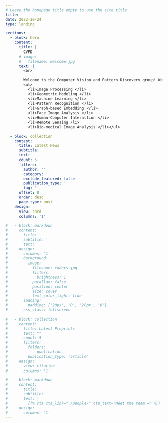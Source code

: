 ```yaml
---
# Leave the homepage title empty to use the site title
title:
date: 2022-10-24
type: landing

sections:
  - block: hero
    content:
      title: |
        CVPD
      # image:
      #   filename: welcome.jpg
      text: |
        <br>
        
        Welcome to the Computer Vision and Pattern Discovery group! We are a group of researchers interested in:
        <ul>
          <li>Image Processing </li>
          <li>Geometric Modeling </li>
          <li>Machine Learning </li>
          <li>Pattern Recognition </li>
          <li>Graph-based Embedding </li>
          <li>Face Image Analysis </li>
          <li>Human-Computer Interaction </li>
          <li>Remote Sensing /li>
          <li>Bio-medical Image Analysis </li></ul>
  
  - block: collection
    content:
      title: Latest News
      subtitle:
      text:
      count: 5
      filters:
        author: ''
        category: ''
        exclude_featured: false
        publication_type: ''
        tag: ''
      offset: 0
      order: desc
      page_type: post
    design:
      view: card
      columns: '1'
  
#   - block: markdown
#     content:
#       title:
#       subtitle: ''
#       text:
#     design:
#       columns: '1'
#       background:
#         image: 
#           filename: coders.jpg
#           filters:
#             brightness: 1
#           parallax: false
#           position: center
#           size: cover
#           text_color_light: true
#       spacing:
#         padding: ['20px', '0', '20px', '0']
#       css_class: fullscreen

#   - block: collection
#     content:
#       title: Latest Preprints
#       text: ""
#       count: 5
#       filters:
#         folders:
#           - publication
#         publication_type: 'article'
#     design:
#       view: citation
#       columns: '1'

#   - block: markdown
#     content:
#       title:
#       subtitle:
#       text: |
#         {{% cta cta_link="./people/" cta_text="Meet the team →" %}}
#     design:
#       columns: '1'
---
```



